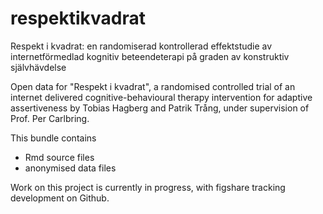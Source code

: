 # respektikvadrat
Respekt i kvadrat: en randomiserad kontrollerad effektstudie av internetförmedlad kognitiv beteendeterapi på graden av konstruktiv självhävdelse

Open data for "Respekt i kvadrat", a randomised controlled trial of an internet delivered cognitive-behavioural therapy intervention for adaptive assertiveness by Tobias Hagberg and Patrik Trång, under supervision of Prof. Per Carlbring.

This bundle contains
- Rmd source files
- anonymised data files

Work on this project is currently in progress, with figshare tracking development on Github.
